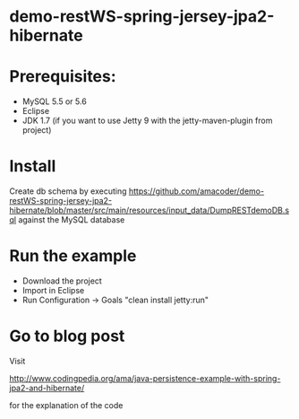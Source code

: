 demo-restWS-spring-jersey-jpa2-hibernate
========================================
Prerequisites:
==
- MySQL 5.5 or 5.6 
- Eclipse
- JDK 1.7 (if you want to use Jetty 9 with the jetty-maven-plugin from project)

Install
==
Create db schema by executing https://github.com/amacoder/demo-restWS-spring-jersey-jpa2-hibernate/blob/master/src/main/resources/input_data/DumpRESTdemoDB.sql against the MySQL database

Run the example
==
- Download the project 
- Import in Eclipse 
- Run Configuration -> Goals "clean install jetty:run"

Go to blog post
==
Visit 

http://www.codingpedia.org/ama/java-persistence-example-with-spring-jpa2-and-hibernate/

for the explanation of the code
